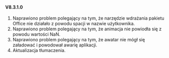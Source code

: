 #### V8.3.1.0

1. Naprawiono problem polegający na tym, że narzędzie wdrażania pakietu Office nie działało z powodu spacji w nazwie użytkownika.
2. Naprawiono problem polegający na tym, że animacja nie powiodła się z powodu wartości NaN.
3. Naprawiono problem polegający na tym, że awatar nie mógł się załadować i powodował awarię aplikacji.
4. Aktualizacja tłumaczenia.
